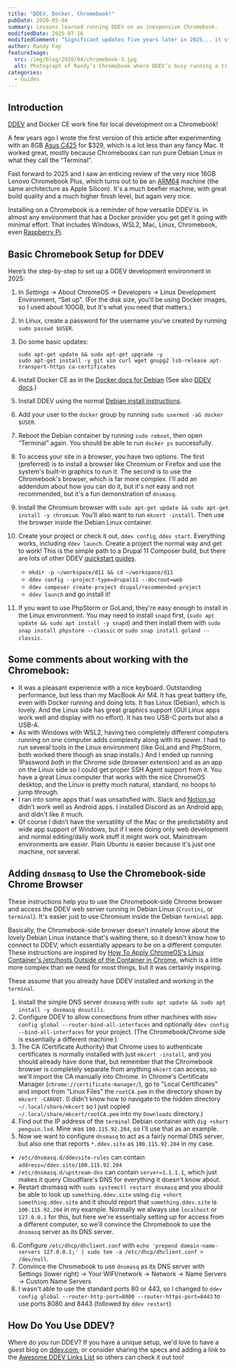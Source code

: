 ```yaml
---
title: "DDEV, Docker, Chromebook!"
pubDate: 2020-05-04
summary: Lessons learned running DDEV on an inexpensive Chromebook.
modifiedDate: 2025-07-16
modifiedComment: "Significant updates five years later in 2025... it still works! Chromebook is still a little confused about what it is, but it works as a fine Linux development environment."
author: Randy Fay
featureImage:
  src: /img/blog/2020/04/chromebook-3.jpg
  alt: Photograph of Randy’s Chromebook where DDEV’s busy running a triumphant Composer install.
categories:
  - Guides
---
```


## Introduction

[DDEV](https://github.com/ddev/ddev) and Docker CE work fine for local development on a Chromebook!

A few years ago I wrote the first version of this article after experimenting with an 8GB [Asus C425](https://www.asus.com/us/Laptops/ASUS-Chromebook-14-C425TA/) for $329, which is a lot less than any fancy Mac. It worked great, mostly because Chromebooks can run pure Debian Linux in what they call the “Terminal”.

Fast forward to 2025 and I saw an enticing review of the very nice 16GB Lenovo Chromebook Plus, which turns out to be an [ARM64](arm64-apple-silicon-m1-ddev-local-what-does-it-all-mean.md) machine (the same architecture as Apple Silicon). It's a much beefier machine, with great build quality and a much higher finish level, but again very nice.

Installing on a Chromebook is a reminder of how versatile DDEV is. In almost any environment that has a Docker provider you get get it going with minimal effort. That includes Windows, WSL2, Mac, Linux, Chromebook, even [Raspberry Pi](watch-ddev-local-on-arm64-raspberry-pi.md).

## Basic Chromebook Setup for DDEV

Here’s the step-by-step to set up a DDEV development environment in 2025:

1. In _Settings_ → About ChromeOS → Developers → Linux Development Environment, “Set up". (For the disk size, you'll be using Docker images, so I used about 100GB, but it's what you need that matters.)
2. In Linux, create a password for the username you’ve created by running `sudo passwd $USER`.
3. Do some basic updates:

   ```shell
   sudo apt-get update && sudo apt-get upgrade -y
   sudo apt-get install -y git vim curl wget gnupg2 lsb-release apt-transport-https ca-certificates
   ```

4. Install Docker CE as in the [Docker docs for Debian](https://docs.docker.com/install/linux/docker-ce/debian/) (See also [DDEV docs](https://docs.ddev.com/en/stable/users/install/docker-installation/#docker-installation-linux).)
5. Install DDEV using the normal [Debian install instructions](https://docs.ddev.com/en/stable/users/install/ddev-installation/#debianubuntu).
6. Add your user to the `docker` group by running `sudo usermod -aG docker $USER`.
7. Reboot the Debian container by running `sudo reboot`, then open “Terminal” again. You should be able to run `docker ps` successfully.
8. To access your site in a browser, you have two options. The first (preferred) is to install a browser like Chromium or Firefox and use the system's built-in graphics to run it. The second is to use the Chromebook's browser, which is far more complex. I'll add an addendum about how you can do it, but it's not easy and not recommended, but it's a fun demonstration of `dnsmasq`.
9. Install the Chromium browser with `sudo apt-get update && sudo apt-get install -y chromium`. You’ll also want to run `mkcert -install`. Then use the browser inside the Debian Linux container.
10. Create your project or check it out, `ddev config`, `ddev start`. Everything works, including `ddev launch`. Create a project the normal way and get to work! This is the simple path to a Drupal 11 Composer build, but there are lots of other DDEV [quickstart guides](https://docs.ddev.com/en/stable/users/quickstart/).
    - `mkdir -p ~/workspace/d11 && cd ~/workspace/d11`
    - `ddev config --project-type=drupal11 --docroot=web`
    - `ddev composer create-project drupal/recommended-project`
    - `ddev launch` and go install it!

11. If you want to use PhpStorm or GoLand, they're easy enough to install in the Linux environment. You may need to install `snapd` first, (`sudo apt update && sudo apt install -y snapd`) and then install them with `sudo snap install phpstorm --classic` or `sudo snap install goland --classic`.

## Some comments about working with the Chromebook:

- It was a pleasant experience with a nice keyboard. Outstanding performance, but less than my MacBook Air M4. It has great battery life, even with Docker running and doing lots. It has Linux (Debian), which is lovely. And the Linux side has great graphics support (GUI Linux apps work well and display with no effort). It has two USB-C ports but also a USB-A.
- As with Windows with WSL2, having two completely different computers running on one computer adds complexity along with its power. I had to run several tools in the Linux environment (like GoLand and PhpStorm, both worked there though as snap installs.) And I ended up running 1Password _both_ in the Chrome side (browser extension) and as an app on the Linux side so I could get proper SSH Agent support from it. You have a great Linux computer that works with the nice ChromeOS desktop, and the Linux is pretty much natural, standard, no hoops to jump through.
- I ran into some apps that I was unsatisfied with. Slack and [Notion.so](http://notion.so) didn’t work well as Android apps. I installed Discord as an Android app, and didn't like it much.
- Of course I didn’t have the versatility of the Mac or the predictability and wide app support of Windows, but if I were doing only web development and normal editing/daily work stuff it might work out. Mainstream environments are easier. Plain Ubuntu is easier because it's just one machine, not several.

## Adding `dnsmasq` to Use the Chromebook-side Chrome Browser

These instructions help you to use the Chromebook-side Chrome browser and access the DDEV web server running in Debian Linux (`Crostini`, or `terminal`). It's easier just to use Chromium inside the Debian `terminal` app.

Basically, the Chromebook-side browser doesn't innately know about the lovely Debian Linux instance that's waiting there, so it doesn't know how to connect to DDEV, which essentially appears to be on a different computer. These instructions are inspired by [How To Apply ChromeOS's Linux Container's /etc/hosts Outside of the Container in Chrome](https://chrisbeley.com/software-engineering/how-to-apply-chromeos's-linux-container's-etchosts-outside-of-the-container-in-chrome), which is a little more complex than we need for most things, but it was certainly inspiring.

These assume that you already have DDEV installed and working in the `terminal`.

1. Install the simple DNS server `dnsmasq` with `sudo apt update && sudo apt install -y dnsmasq dnsutils`.
2. Configure DDEV to allow connections from other machines with `ddev config global --router-bind-all-interfaces` and optionally `ddev config --bind-all-interfaces` for your project. (The Chromebook/Chrome side is essentially a different machine.)
3. The CA (Certificate Authority) that Chrome uses to authenticate certificates is normally installed with just `mkcert -install`, and you should already have done that, but remember that the Chromebook browser is completely separate from anything `mkcert` can access, so we'll import the CA manually into Chrome. In Chrome's Certificate Manager (`chrome://certificate-manager/`), go to "Local Certificates" and import from "Linux Files" the `rootCA.pem` in the directory shown by `mkcert -CAROOT`. (I didn't know how to navigate to the hidden directory `~/.local/share/mkcert` so I just copied `~/.local/share/mkcert/rootCA.pem` into my `Downloads` directory.)
4. Find out the IP address of the `terminal` Debian container with `dig +short penguin.lxd`. Mine was `100.115.92.204`, so I'll use that as an example.
5. Now we want to configure `dnsmasq` to act as a fairly normal DNS server, but also one that reports `*.ddev.site` as `100.115.92.204` in my case.

- `/etc/dnsmasq.d/ddevsite-rules` can contain `address=/ddev.site/100.115.92.204`
- `/etc/dnsmasq.d/upstream-dns` can contain `server=1.1.1.1`, which just makes it query Cloudflare's DNS for everything it doesn't know about.
- Restart dnsmasq with `sudo systemctl restart dnsmasq` and you should be able to look up `something.ddev.site` using `dig +short something.ddev.site` and it should report that `something.ddev.site` is `100.115.92.204` in my example. Normally we always use `localhost` or `127.0.0.1` for this, but here we're essentially setting up for access from a different computer, so we'll convince the Chromebook to use the `dnsmasq` server as its DNS server.

6. Configure `/etc/dhcp/dhclient.conf` with `echo 'prepend domain-name-servers 127.0.0.1;' | sudo tee -a /etc/dhcp/dhclient.conf > /dev/null`.
7. Convince the Chromebook to use `dnsmasq` as its DNS server with Settings (lower right) → Your WIFI/network → Network → Name Servers → Custom Name Servers
8. I wasn't able to use the standard ports 80 or 443, so I changed to `ddev config global --router-http-port=8080 --router-https-port=8443` to use ports 8080 and 8443 (followed by `ddev restart`)

## How Do You Use DDEV?

Where do _you_ run DDEV? If you have a unique setup, we'd love to have a guest blog on [ddev.com](/), or consider sharing the specs and adding a link to the [Awesome DDEV Links List](https://github.com/ddev/awesome-ddev) so others can check it out too!
